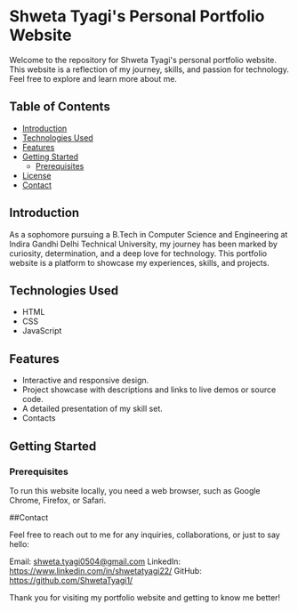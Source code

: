 # Shweta Tyagi's Personal Portfolio Website

Welcome to the repository for Shweta Tyagi's personal portfolio website. This website is a reflection of my journey, skills, and passion for technology. Feel free to explore and learn more about me.

## Table of Contents
- [Introduction](#introduction)
- [Technologies Used](#technologies-used)
- [Features](#features)
- [Getting Started](#getting-started)
  - [Prerequisites](#prerequisites)
- [License](#license)
- [Contact](#contact)

## Introduction

As a sophomore pursuing a B.Tech in Computer Science and Engineering at Indira Gandhi Delhi Technical University, my journey has been marked by curiosity, determination, and a deep love for technology. This portfolio website is a platform to showcase my experiences, skills, and projects.

## Technologies Used

- HTML
- CSS
- JavaScript

## Features

- Interactive and responsive design.
- Project showcase with descriptions and links to live demos or source code.
- A detailed presentation of my skill set.
- Contacts

## Getting Started

### Prerequisites

To run this website locally, you need a web browser, such as Google Chrome, Firefox, or Safari.

##Contact

Feel free to reach out to me for any inquiries, collaborations, or just to say hello:

Email: shweta.tyagi0504@gmail.com
LinkedIn: https://www.linkedin.com/in/shwetatyagi22/
GitHub: https://github.com/ShwetaTyagi1/

Thank you for visiting my portfolio website and getting to know me better!